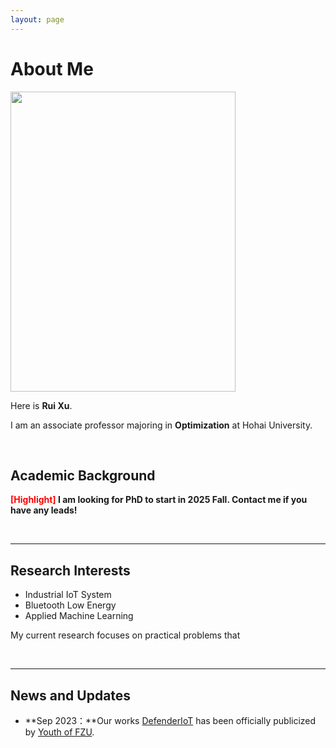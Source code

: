 ```yaml
---
layout: page
---
```


# About Me

<img src="https://caihanlin.com/caihanlin.jpg" class="floatpic" width="360" height="480">

Here is **Rui Xu**.

I am an associate professor majoring in **Optimization** at Hohai University. 

<br>

## Academic Background

**<font color='red'>[Highlight]</font> I am looking for PhD to start in 2025 Fall. Contact me if you have any leads!**

<br>

---

## Research Interests

- Industrial IoT System
- Bluetooth Low Energy
- Applied Machine Learning

My current research focuses on practical problems that 

<br>

---

## News and Updates

- **Sep 2023：**Our works [DefenderIoT](https://fzuiot.site/) has been officially publicized by [Youth of FZU](https://mp.weixin.qq.com/s/MF2NJQtEHsVwsm8Ym-l7Gg).

